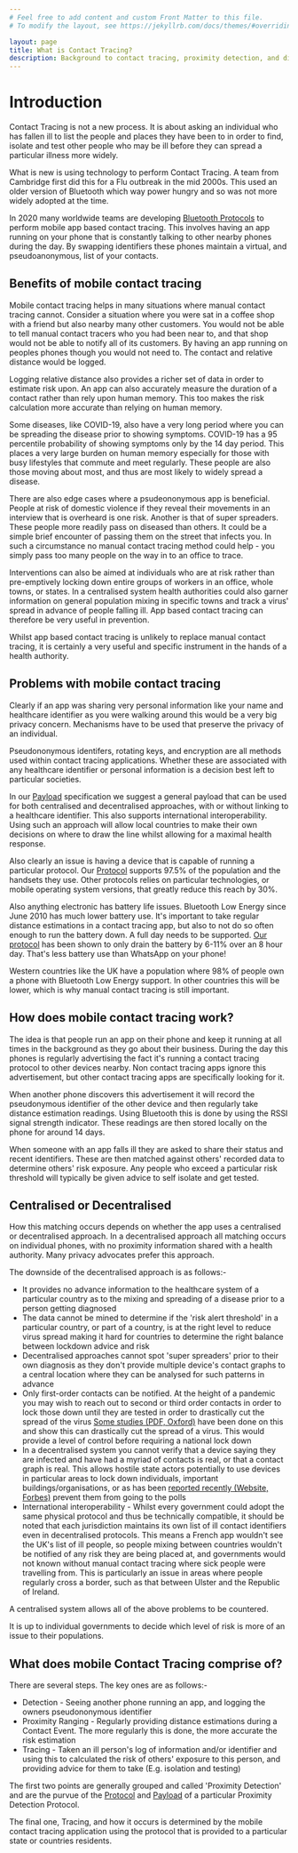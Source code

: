 ```yaml
---
# Feel free to add content and custom Front Matter to this file.
# To modify the layout, see https://jekyllrb.com/docs/themes/#overriding-theme-defaults

layout: page
title: What is Contact Tracing?
description: Background to contact tracing, proximity detection, and distance estimation
---
```


# Introduction

Contact Tracing is not a new process. It is about asking an individual who has fallen ill to
list the people and places they have been to in order to find, isolate and test other
people who may be ill before they can spread a particular illness more widely.

What is new is using technology to perform Contact Tracing. A team from Cambridge first
did this for a Flu outbreak in the mid 2000s. This used an older version of Bluetooth
which way power hungry and so was not more widely adopted at the time.

In 2020 many worldwide teams are developing [Bluetooth Protocols](/protocol) to 
perform mobile app based contact tracing. This involves having an app running on your
phone that is constantly talking to other nearby phones during the day. By swapping
identifiers these phones maintain a virtual, and pseudoanonymous, list of your contacts.

## Benefits of mobile contact tracing

Mobile contact tracing helps in many situations where manual contact tracing cannot.
Consider a situation where you were sat in a coffee shop with a friend but also nearby
many other customers. You would not be able to tell manual contact tracers who you
had been near to, and that shop would not be able to notify all of its customers. By
having an app running on peoples phones though you would not need to. The contact and
relative distance would be logged.

Logging relative distance also provides a richer set of data in order to estimate
risk upon. An app can also accurately measure the duration of a contact rather than
rely upon human memory. This too makes the risk calculation more accurate than relying
on human memory.

Some diseases, like COVID-19, also have a very long period where you can be spreading
the disease prior to showing symptoms. COVID-19 has a 95 percentile probability of showing
symptoms only by the 14 day period. This places a very large burden on human memory
especially for those with busy lifestyles that commute and meet regularly. These people
are also those moving about most, and thus are most likely to widely spread a disease.

There are also edge cases where a psudeononymous app is beneficial. People at risk of
domestic violence if they reveal their movements in an interview that is overheard is
one risk. Another is that of super spreaders. These people more readily pass on
diseased than others. It could be a simple brief encounter of passing them on the
street that infects you. In such a circumstance no manual contact tracing method
could help - you simply pass too many people on the way in to an office to trace.

Interventions can also be aimed at individuals who are at risk rather than pre-emptively
locking down entire groups of workers in an office, whole towns, or states. In a
centralised system health authorities could also garner information on general population
mixing in specific towns and track a virus' spread in advance of people falling ill.
App based contact tracing can therefore be very useful in prevention.

Whilst app based contact tracing is unlikely to replace manual contact tracing, it
is certainly a very useful and specific instrument in the hands of a health authority.

## Problems with mobile contact tracing

Clearly if an app was sharing very personal information like your name and healthcare
identifier as you were walking around this would be a very big privacy concern. 
Mechanisms have to be used that preserve the privacy of an individual.

Pseudononymous identifers, rotating keys, and encryption are all methods used within
contact tracing applications. Whether these are associated with any healthcare identifier
or personal information is a decision best left to particular societies. 

In our
[Payload](/payload) specification we suggest a general payload that can be used for
both centralised and decentralised approaches, with or without linking to a healthcare
identifier. This also supports international interoperability. Using such an approach
will allow local countries to make their own decisions on where to draw the line
whilst allowing for a maximal health response.

Also clearly an issue is having a device that is capable of running a particular
protocol. Our [Protocol](/protocol) supports 97.5% of the population and the handsets
they use. Other protocols relies on particular technologies, or mobile operating system
versions, that greatly reduce this reach by 30%.

Also anything electronic has battery life issues. Bluetooth Low Energy since June 2010
has much lower battery use. It's important to take regular
distance estimations in a contact tracing app, but also to not do so often
enough to run the battery down. A full day needs to be supported. 
[Our protocol](/protocol) has been shown to only drain the battery by 6-11% over
an 8 hour day. That's less battery use than WhatsApp on your phone!

Western countries like the UK have a population where 98% of people own a 
phone with Bluetooth Low Energy support. In other countries this will be lower, which
is why manual contact tracing is still important.

## How does mobile contact tracing work?

The idea is that people run an app on their phone and keep it running at all times
in the background as they go about their business. During the day this phones is regularly
advertising the fact it's running a contact tracing protocol to other devices nearby.
Non contact tracing apps ignore this advertisement, but other contact tracing apps
are specifically looking for it.

When another phone discovers this advertisement it will record the pseudonymous identifier
of the other device and then regularly take distance estimation readings. Using Bluetooth
this is done by using the RSSI signal strength indicator. These readings are then stored
locally on the phone for around 14 days.

When someone with an app falls ill they are asked to share their status and recent identifiers.
These are then matched against others' recorded data to determine others' risk exposure.
Any people who exceed a particular risk threshold will typically be given advice
to self isolate and get tested.

## Centralised or Decentralised

How this matching occurs depends on whether the app uses a centralised or decentralised
approach. In a decentralised approach all matching occurs on individual phones, with
no proximity information shared with a health authority. Many privacy advocates
prefer this approach.

The downside of the decentralised approach is as follows:-
- It provides no advance information to the healthcare system of a particular country
as to the mixing and spreading of a disease prior to a person getting diagnosed
- The data cannot be mined to determine if the 'risk alert threshold' in a particular
country, or part of a country, is at the right level to reduce virus spread making
it hard for countries to determine the right balance between lockdown advice and risk
- Decentralised approaches cannot spot 'super spreaders' prior to their own
diagnosis as they don't provide multiple device's contact graphs to a central
location where they can be analysed for such patterns in advance
- Only first-order contacts can be notified. At the height of a pandemic you may
wish to reach out to second or third order contacts in order to lock those down
until they are tested in order to drastically cut the spread of the virus
[Some studies (PDF, Oxford)](https://github.com/BDI-pathogens/covid-19_instant_tracing/blob/master/Report%20-%20Effective%20Configurations%20of%20a%20Digital%20Contact%20Tracing%20App.pdf) 
have been done on this and show this can drastically cut the
spread of a virus. This would provide a level of control before requiring
a national lock down
- In a decentralised system you cannot verify that a device saying they are 
infected and have had a myriad of contacts is real, or that a contact graph
is real. This allows hostile state actors potentially to use devices in particular
areas to lock down individuals, important buildings/organisations, or as has
been [reported recently (Website, Forbes)](https://www.forbes.com/sites/michaeldelcastillo/2020/08/27/google-and-apple-downplay-possible-election-threat-identified-in-their-covid-19-tracing-software/) 
prevent them from going to the polls
- International interoperability - Whilst every government could adopt the same
physical protocol and thus be technically compatible, it should be noted that
each jurisdiction maintains its own list of ill contact identifiers even in
decentralised protocols. This means a French app wouldn't see the UK's list of
ill people, so people mixing between countries wouldn't be notified of any
risk they are being placed at, and governments would not known without manual
contact tracing where sick people were travelling from. This is particularly
an issue in areas where people regularly cross a border, such as that between
Ulster and the Republic of Ireland.

A centralised system allows all of the above problems to be countered.

It is up to individual governments to decide which level of risk is more of
an issue to their populations.

## What does mobile Contact Tracing comprise of?

There are several steps. The key ones are as follows:-

- Detection - Seeing another phone running an app, and logging the owners 
pseudononymous identifier
- Proximity Ranging - Regularly providing distance estimations during a 
Contact Event. The more regularly this is done, the more accurate the risk
estimation
- Tracing - Taken an ill person's log of information and/or identifier
and using this to calculated the risk of others' exposure to this person,
and providing advice for them to take (E.g. isolation and testing)

The first two points are generally grouped and called 'Proximity Detection'
and are the purvue of the [Protocol](/protocol) and [Payload](/payload)
of a particular Proximity Detection Protocol.

The final one, Tracing, and how it occurs is determined by the mobile
contact tracing application using the protocol that is provided to a
particular state or countries residents.

